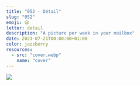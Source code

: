 ```yaml
---
title: "052 - Détail"
slug: "052"
emoji: 😃
letter: detail
description: "A picture per week in your mailbox"
date: 2023-07-21T00:00:00+01:00
color: jazzberry
resources:
  - src: "cover.webp"
    name: "cover"
---
```

![](cover)
